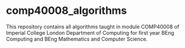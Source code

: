 # comp40008_algorithms

This repository contains all algorithms taught in module COMP40008 of Imperial College London Department of Computing for first year BEng Computing and BEng Mathematics and Computer Science.
